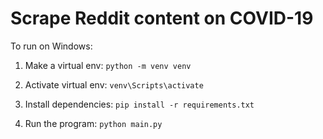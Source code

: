 # Scrape Reddit content on COVID-19

To run on Windows: 

1. Make a virtual env: `python -m venv venv`

2. Activate virtual env: `venv\Scripts\activate`

3. Install dependencies: `pip install -r requirements.txt`

4. Run the program: `python main.py`